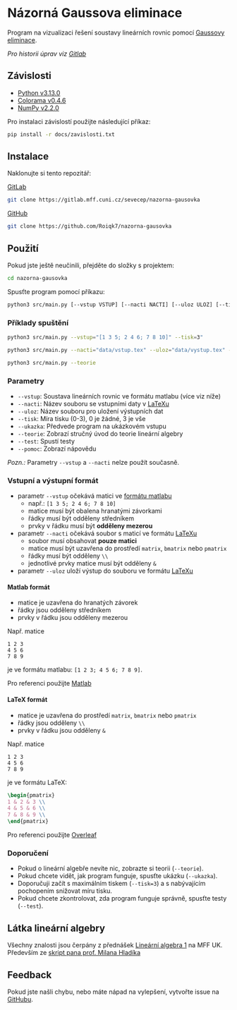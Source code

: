 # Názorná Gaussova eliminace

Program na vizualizaci řešení soustavy lineárních rovnic pomocí [Gaussovy eliminace](https://cs.wikipedia.org/wiki/Gaussova_eliminační_metoda).

*Pro historii úprav viz [Gitlab](https://gitlab.mff.cuni.cz/sevecep/nazorna-gausovka)*

## Závislosti

- [Python v3.13.0](https://www.python.org/downloads/)
- [Colorama v0.4.6](https://pypi.org/project/colorama/)
- [NumPy v2.2.0](https://numpy.org/)

Pro instalaci závislostí použijte následující příkaz:

```bash
pip install -r docs/zavislosti.txt
```

## Instalace

Naklonujte si tento repozitář:

[GitLab](https://gitlab.mff.cuni.cz/sevecep/nazorna-gausovka)
```bash
git clone https://gitlab.mff.cuni.cz/sevecep/nazorna-gausovka
```

[GitHub](https://github.com/Roiqk7/nazorna-gausovka)
```bash
git clone https://github.com/Roiqk7/nazorna-gausovka
```

## Použití

Pokud jste ještě neučinili, přejděte do složky s projektem:

```bash
cd nazorna-gausovka
```

Spusťte program pomocí příkazu:

```bash
python3 src/main.py [--vstup VSTUP] [--nacti NACTI] [--uloz ULOZ] [--tisk TISK] [--ukazka] [--teorie] [--test] [--pomoc]
```

### Příklady spuštění

```bash
python3 src/main.py --vstup="[1 3 5; 2 4 6; 7 8 10]" --tisk=3"
```

```bash
python3 src/main.py --nacti="data/vstup.tex" --uloz="data/vystup.tex" --tisk=1
```

```bash
python3 src/main.py --teorie
```

### Parametry

- `--vstup`: Soustava lineárních rovnic ve formátu matlabu (více viz níže)
- `--nacti`: Název souboru se vstupními daty v [LaTeXu](https://www.overleaf.com/learn/latex/Matrices)
- `--uloz`: Název souboru pro uložení výstupních dat
- `--tisk`: Míra tisku (0-3), 0 je žádné, 3 je vše
- `--ukazka`: Předvede program na ukázkovém vstupu
- `--teorie`: Zobrazí stručný úvod do teorie lineární algebry
- `--test`: Spustí testy
- `--pomoc`: Zobrazí nápovědu

*Pozn.:* Parametry `--vstup` a `--nacti` nelze použít současně.

### Vstupní a výstupní formát

- parametr `--vstup` očekává matici ve [formátu matlabu](https://www.mathworks.com/help/matlab/learn_matlab/matrices-and-arrays.html)
  - např.: `[1 3 5; 2 4 6; 7 8 10]`
  - matice musí být obalena hranatými závorkami
  - řádky musí být odděleny středníkem
  - prvky v řádku musí být **odděleny mezerou**
- parametr `--nacti` očekává soubor s maticí ve formátu [LaTeXu](https://www.overleaf.com/learn/latex/Matrices)
  - soubor musí obsahovat **pouze matici**
  - matice musí být uzavřena do prostředí `matrix`, `bmatrix` nebo `pmatrix`
  - řádky musí být odděleny `\\`
  - jednotlivé prvky matice musí být odděleny `&`
- parametr `--uloz` uloží výstup do souboru ve formátu [LaTeXu](https://www.overleaf.com/learn/latex/Matrices)

#### Matlab formát

- matice je uzavřena do hranatých závorek
- řádky jsou odděleny středníkem
- prvky v řádku jsou odděleny mezerou

Např. matice

```
1 2 3
4 5 6
7 8 9
```

je ve formátu matlabu: `[1 2 3; 4 5 6; 7 8 9]`.

Pro referenci použijte [Matlab](https://www.mathworks.com/help/matlab/learn_matlab/matrices-and-arrays.html)

#### LaTeX formát

- matice je uzavřena do prostředí `matrix`, `bmatrix` nebo `pmatrix`
- řádky jsou odděleny `\\`
- prvky v řádku jsou odděleny `&`

Např. matice

```
1 2 3
4 5 6
7 8 9
```

je ve formátu LaTeX:

```latex
\begin{pmatrix}
1 & 2 & 3 \\
4 & 5 & 6 \\
7 & 8 & 9 \\
\end{pmatrix}
```

Pro referenci použijte [Overleaf](https://www.overleaf.com/learn/latex/Matrices)

### Doporučení

- Pokud o lineární algebře nevíte nic, zobrazte si teorii (`--teorie`).
- Pokud chcete vidět, jak program funguje, spusťte ukázku (`--ukazka`).
- Doporučuji začít s maximálním tiskem (`--tisk=3`) a s nabývajícím pochopením snižovat míru tisku.
- Pokud chcete zkontrolovat, zda program funguje správně, spusťte testy (`--test`).

## Látka lineární algebry

Všechny znalosti jsou čerpány z přednášek [Lineární algebra 1](https://kam.mff.cuni.cz/~hladik/LA1/) na MFF UK. Především ze [skript pana prof. Milana Hladíka](https://matfyzpress.cz/cz/e-shop/vsechny-tituly/linearni-algebra-nejen-pro-informatiky-9788073783921)

## Feedback

Pokud jste našli chybu, nebo máte nápad na vylepšení, vytvořte issue na [GitHubu](https://github.com/Roiqk7/nazorna-gausovka).
